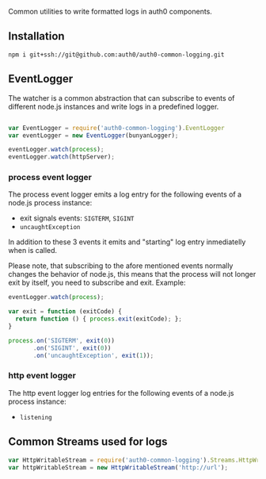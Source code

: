 Common utilities to write formatted logs in auth0 components.

## Installation

```
npm i git+ssh://git@github.com:auth0/auth0-common-logging.git
```

## EventLogger

The watcher is a common abstraction that can subscribe to events of different node.js instances and write logs in a predefined logger.

```js

var EventLogger = require('auth0-common-logging').EventLogger
var eventLogger = new EventLogger(bunyanLogger);

eventLogger.watch(process);
eventLogger.watch(httpServer);
```


### process event logger

The process event logger emits a log entry for the following events of a node.js process instance:

-  exit signals events: `SIGTERM`, `SIGINT`
-  `uncaughtException`

In addition to these 3 events it emits and "starting" log entry inmediatelly when is called.

Please note, that subscribing to the afore mentioned events normally changes the behavior of node.js, this means that the process will not longer exit by itself, you need to subscribe and exit. Example:

```javascript
eventLogger.watch(process);

var exit = function (exitCode) {
  return function () { process.exit(exitCode); };
}

process.on('SIGTERM', exit(0))
       .on('SIGINT', exit(0))
       .on('uncaughtException', exit(1));
```

### http event logger

The http event logger log entries for the following events of a node.js process instance:

-  `listening`

## Common Streams used for logs

```javascript
var HttpWritableStream = require('auth0-common-logging').Streams.HttpWritableStream;
var httpWritableStream = new HttpWritableStream('http://url');

```
